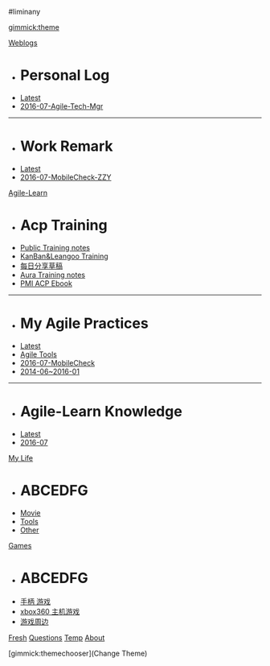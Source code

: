﻿#liminany
<!--
  -- Default theme
  -- (Read: http://dynalon.github.io/mdwiki/#!customizing.md#Theme_chooser)
  -- [gimmick:theme](flatly)
-->


[gimmick:theme](flatly)
<!--
  -- Navigation
  -- (Read: http://dynalon.github.io/mdwiki/#!quickstart.md#Adding_a_navigation)
  -->
<!--
    [Note](pages/note.md)
    [Work Remark](pages/remark.md)
    [Acp Training](pages/aura-acp-training.md)
    [PMI ACP Ebook](pages/acp-ebook.md)
    [Fresh](pages/fresh.md)
    [Questions](pages/qa.md)
    [Temp](pages/temp.md)
    -->
<!--
#[Data](pages/data.md)
#[About](pages/about.md)
-->


[Weblogs]()

  * # Personal Log
  * [Latest](pages/note.md)
  * [2016-07-Agile-Tech-Mgr](pages/2016-07-note.md)
  - - - -
  * # Work Remark
  * [Latest](pages/remark.md)
  * [2016-07-MobileCheck-ZZY](pages/2016-07-remark.md) 

[Agile-Learn]()

  * # Acp Training
  * [Public Training notes](training/public-training.md)
  * [KanBan&Leangoo Training](training/KanBan&Leangoo.md) 
  * [每日分享草稿](training/EverydayShare.2016-09.md) 
  * [Aura Training notes](training/aura-acp-training.md)
  * [PMI ACP Ebook](pages/acp-ebook.md)
  - - - -
  * # My Agile Practices 
  * [Latest](agilePractices/Latest.md)
  * [Agile Tools](agilePractices/agile-tools.md)
  * [2016-07-MobileCheck](agilePractices/2016-07-MobileCheck.md) 
  * [2014-06~2016-01](2014-06~2016-01.md) 
  - - - -
  * # Agile-Learn Knowledge 
  * [Latest](Agile-Learn/Latest.md)
  * [2016-07](Agile-Learn/2016-07.md) 

[My Life]()

  * # ABCEDFG
  * [Movie](life/movie.md)
  * [Tools](life/tools.md)
  * [Other](life/other.md)

[Games]()

  * # ABCEDFG
  * [手柄 游戏](games/controller-games.md)
  * [xbox360 主机游戏](games/xbox360.md)
  * [游戏周边](games/others.md)

[Fresh](pages/fresh.md)
[Questions](pages/qa.md)
[Temp](pages/temp.md)
[About](pages/about.md)


[gimmick:themechooser](Change Theme)
<!--
[gimmick:Disqus](limin-mblogs)
 -->
